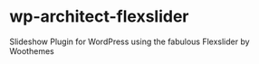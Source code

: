 wp-architect-flexslider
=======================

Slideshow Plugin for WordPress using the fabulous Flexslider by Woothemes
